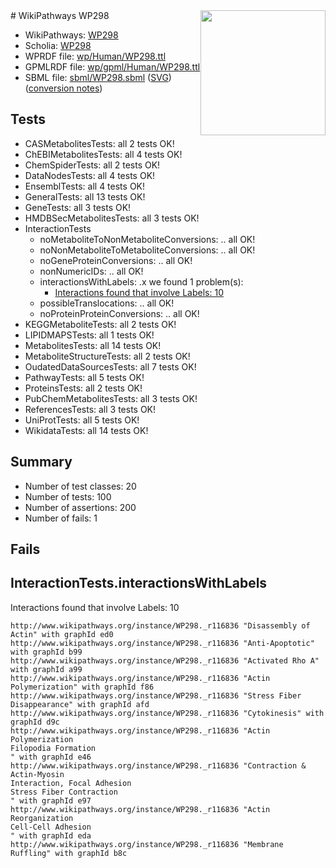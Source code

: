 <img style="float: right; width: 200px" src="../logo.png" />
# WikiPathways WP298

* WikiPathways: [WP298](https://identifiers.org/wikipathways:WP298)
* Scholia: [WP298](https://scholia.toolforge.org/wikipathways/WP298)
* WPRDF file: [wp/Human/WP298.ttl](../wp/Human/WP298.ttl)
* GPMLRDF file: [wp/gpml/Human/WP298.ttl](../wp/gpml/Human/WP298.ttl)
* SBML file: [sbml/WP298.sbml](../sbml/WP298.sbml) ([SVG](../sbml/WP298.svg)) ([conversion notes](../sbml/WP298.txt))

## Tests
* CASMetabolitesTests: all 2 tests OK!
* ChEBIMetabolitesTests: all 4 tests OK!
* ChemSpiderTests: all 2 tests OK!
* DataNodesTests: all 4 tests OK!
* EnsemblTests: all 4 tests OK!
* GeneralTests: all 13 tests OK!
* GeneTests: all 3 tests OK!
* HMDBSecMetabolitesTests: all 3 tests OK!
* InteractionTests
    * noMetaboliteToNonMetaboliteConversions: .. all OK!
    * noNonMetaboliteToMetaboliteConversions: .. all OK!
    * noGeneProteinConversions: .. all OK!
    * nonNumericIDs: .. all OK!
    * interactionsWithLabels: .x we found 1 problem(s):
        * [Interactions found that involve Labels: 10](#fe97a8b8)
    * possibleTranslocations: .. all OK!
    * noProteinProteinConversions: .. all OK!
* KEGGMetaboliteTests: all 2 tests OK!
* LIPIDMAPSTests: all 1 tests OK!
* MetabolitesTests: all 14 tests OK!
* MetaboliteStructureTests: all 2 tests OK!
* OudatedDataSourcesTests: all 7 tests OK!
* PathwayTests: all 5 tests OK!
* ProteinsTests: all 2 tests OK!
* PubChemMetabolitesTests: all 3 tests OK!
* ReferencesTests: all 3 tests OK!
* UniProtTests: all 5 tests OK!
* WikidataTests: all 14 tests OK!


## Summary

* Number of test classes: 20
* Number of tests: 100
* Number of assertions: 200
* Number of fails: 1

## Fails

<a name="fe97a8b8" />

## InteractionTests.interactionsWithLabels

Interactions found that involve Labels: 10
```
http://www.wikipathways.org/instance/WP298._r116836 "Disassembly of Actin" with graphId ed0
http://www.wikipathways.org/instance/WP298._r116836 "Anti-Apoptotic" with graphId b99
http://www.wikipathways.org/instance/WP298._r116836 "Activated Rho A" with graphId a99
http://www.wikipathways.org/instance/WP298._r116836 "Actin 
Polymerization" with graphId f86
http://www.wikipathways.org/instance/WP298._r116836 "Stress Fiber
Disappearance" with graphId afd
http://www.wikipathways.org/instance/WP298._r116836 "Cytokinesis" with graphId d9c
http://www.wikipathways.org/instance/WP298._r116836 "Actin Polymerization
Filopodia Formation
" with graphId e46
http://www.wikipathways.org/instance/WP298._r116836 "Contraction & Actin-Myosin
Interaction, Focal Adhesion
Stress Fiber Contraction
" with graphId e97
http://www.wikipathways.org/instance/WP298._r116836 "Actin Reorganization
Cell-Cell Adhesion
" with graphId eda
http://www.wikipathways.org/instance/WP298._r116836 "Membrane
Ruffling" with graphId b8c
```

